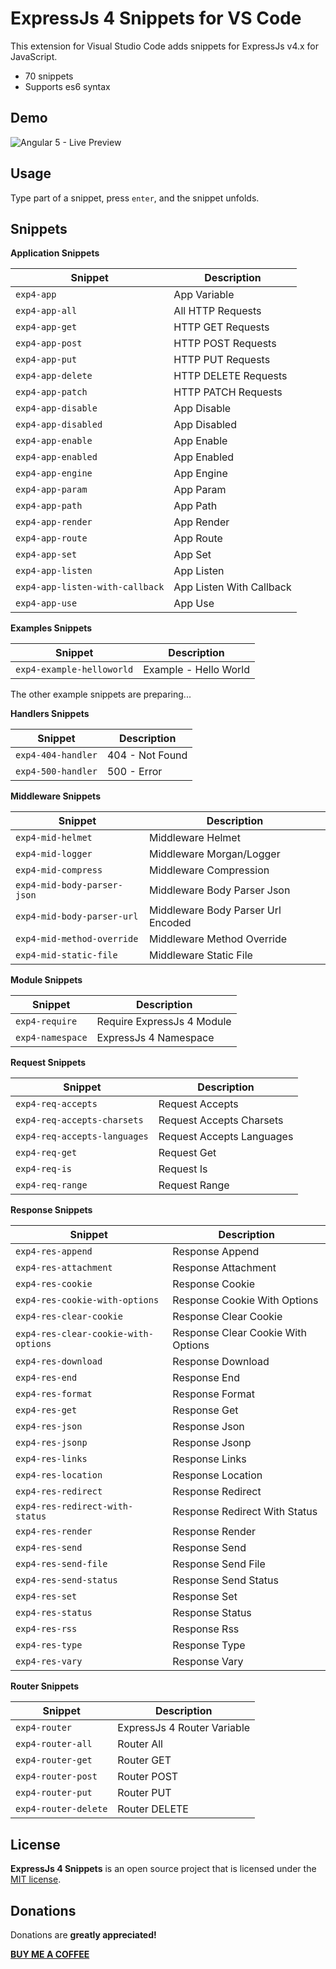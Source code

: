 # ExpressJs 4 Snippets for VS Code 

This extension for Visual Studio Code adds snippets for ExpressJs v4.x for JavaScript.
- 70 snippets
- Supports es6 syntax


## Demo
![Angular 5 - Live Preview](https://raw.githubusercontent.com/gurayyarar/expressjs4-snippets/master/images/readme-main.gif)

## Usage
Type part of a snippet, press `enter`, and the snippet unfolds.

## Snippets
**Application Snippets**

|Snippet|Description|
|---|---|
|`exp4-app`|App Variable|
|`exp4-app-all`|All HTTP Requests|
|`exp4-app-get`|HTTP GET Requests|
|`exp4-app-post`|HTTP POST Requests|
|`exp4-app-put`|HTTP PUT Requests|
|`exp4-app-delete`|HTTP DELETE Requests|
|`exp4-app-patch`|HTTP PATCH Requests|
|`exp4-app-disable`|App Disable|
|`exp4-app-disabled`|App Disabled|
|`exp4-app-enable`|App Enable|
|`exp4-app-enabled`|App Enabled|
|`exp4-app-engine`|App Engine|
|`exp4-app-param`|App Param|
|`exp4-app-path`|App Path|
|`exp4-app-render`|App Render|
|`exp4-app-route`|App Route|
|`exp4-app-set`|App Set|
|`exp4-app-listen`|App Listen|
|`exp4-app-listen-with-callback`|App Listen With Callback|
|`exp4-app-use`|App Use|


**Examples Snippets**

|Snippet|Description|
|---|---|
|`exp4-example-helloworld`|Example - Hello World|

The other example snippets are preparing...


**Handlers Snippets**

|Snippet|Description|
|---|---|
|`exp4-404-handler`|404 - Not Found|
|`exp4-500-handler`|500 - Error|


**Middleware Snippets**

|Snippet|Description|
|---|---|
|`exp4-mid-helmet`|Middleware Helmet|
|`exp4-mid-logger`|Middleware Morgan/Logger|
|`exp4-mid-compress`|Middleware Compression|
|`exp4-mid-body-parser-json`|Middleware Body Parser Json|
|`exp4-mid-body-parser-url`|Middleware Body Parser Url Encoded|
|`exp4-mid-method-override`|Middleware Method Override|
|`exp4-mid-static-file`|Middleware Static File|


**Module Snippets**

|Snippet|Description|
|---|---|
|`exp4-require`|Require ExpressJs 4 Module|
|`exp4-namespace`|ExpressJs 4 Namespace|


**Request Snippets**

|Snippet|Description|
|---|---|
|`exp4-req-accepts`|Request Accepts|
|`exp4-req-accepts-charsets`|Request Accepts Charsets|
|`exp4-req-accepts-languages`|Request Accepts Languages|
|`exp4-req-get`|Request Get|
|`exp4-req-is`|Request Is|
|`exp4-req-range`|Request Range|


**Response Snippets**

|Snippet|Description|
|---|---|
|`exp4-res-append`|Response Append|
|`exp4-res-attachment`|Response Attachment|
|`exp4-res-cookie`|Response Cookie|
|`exp4-res-cookie-with-options`|Response Cookie With Options|
|`exp4-res-clear-cookie`|Response Clear Cookie|
|`exp4-res-clear-cookie-with-options`|Response Clear Cookie With Options|
|`exp4-res-download`|Response Download|
|`exp4-res-end`|Response End|
|`exp4-res-format`|Response Format|
|`exp4-res-get`|Response Get|
|`exp4-res-json`|Response Json|
|`exp4-res-jsonp`|Response Jsonp|
|`exp4-res-links`|Response Links|
|`exp4-res-location`|Response Location|
|`exp4-res-redirect`|Response Redirect|
|`exp4-res-redirect-with-status`|Response Redirect With Status|
|`exp4-res-render`|Response Render|
|`exp4-res-send`|Response Send|
|`exp4-res-send-file`|Response Send File|
|`exp4-res-send-status`|Response Send Status|
|`exp4-res-set`|Response Set|
|`exp4-res-status`|Response Status|
|`exp4-res-rss`|Response Rss|
|`exp4-res-type`|Response Type|
|`exp4-res-vary`|Response Vary|


**Router Snippets**

|Snippet|Description|
|---|---|
|`exp4-router`|ExpressJs 4 Router Variable|
|`exp4-router-all`|Router All|
|`exp4-router-get`|Router GET|
|`exp4-router-post`|Router POST|
|`exp4-router-put`|Router PUT|
|`exp4-router-delete`|Router DELETE|

## License
**ExpressJs 4 Snippets** is an open source project that is licensed under the [MIT license](http://opensource.org/licenses/MIT).

## Donations
Donations are **greatly appreciated!**

**[BUY ME A COFFEE](http://bit.ly/2hUD3Bk)**
